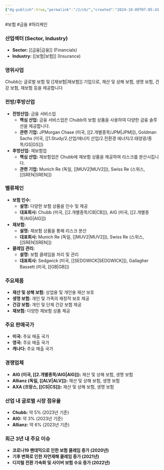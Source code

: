 ```yaml
---
{"dg-publish":true,"permalink":"/2/cb/","created":"2024-10-09T07:05:43.950+09:00","updated":"2025-06-03T20:05:58.183+09:00"}
---
```


#보험 #금융 #허리케인 

### 산업섹터 (Sector, Industry)

- **Sector:** [[금융\|금융]] (Financials)
- **Industry:** [[보험\|보험]] (Insurance)

### 영위사업

Chubb는 글로벌 보험 및 [[재보험\|재보험]] 기업으로, 재산 및 상해 보험, 생명 보험, 건강 보험, 재보험 등을 제공합니다


### 전방/후방산업

- **전방산업:** 금융 서비스업
    - **핵심 산업:** 금융 서비스업은 Chubb의 보험 상품을 사용하여 다양한 금융 솔루션을 제공합니다.
    - **관련 기업:** JPMorgan Chase (미국, [[2.개별종목/JPM\|JPM]]), Goldman Sachs (미국, [[1.Study/2.산업/에너지 산업/2.친환경 에너지/2.태양광/종목/GS\|GS]])
- **후방산업:** 재보험업
    - **핵심 산업:** 재보험업은 Chubb에 재보험 상품을 제공하여 리스크를 분산시킵니다.
    - **관련 기업:** Munich Re (독일, [[MUV2\|MUV2]]), Swiss Re (스위스, [[SREN\|SREN]])

### 밸류체인

- **보험 인수:**
    - **설명:** 다양한 보험 상품을 인수 및 제공
    - **대표회사:** Chubb (미국, [[2.개별종목/CB\|CB]]), AIG (미국, [[2.개별종목/AIG\|AIG]])
- **재보험:**
    - **설명:** 재보험 상품을 통해 리스크 분산
    - **대표회사:** Munich Re (독일, [[MUV2\|MUV2]]), Swiss Re (스위스, [[SREN\|SREN]])
- **클레임 관리:**
    - **설명:** 보험 클레임을 처리 및 관리
    - **대표회사:** Sedgwick (미국, [[SEDGWICK\|SEDGWICK]]), Gallagher Bassett (미국, [[GB\|GB]])

### 주요제품

- **재산 및 상해 보험:** 상업용 및 개인용 재산 보호
- **생명 보험:** 개인 및 가족의 재정적 보호 제공
- **건강 보험:** 개인 및 단체 건강 보험 제공
- **재보험:** 다양한 재보험 상품 제공

### 주요 판매국가

- **미국:** 주요 매출 국가
- **영국:** 주요 매출 국가
- **캐나다:** 주요 매출 국가

### 경쟁업체

- **AIG (미국, [[2.개별종목/AIG\|AIG]]):** 재산 및 상해 보험, 생명 보험
- **Allianz (독일, [[ALV\|ALV]]):** 재산 및 상해 보험, 생명 보험
- **AXA (프랑스, [[CS\|CS]]):** 재산 및 상해 보험, 생명 보험

### 산업 내 글로벌 시장 점유율

- **Chubb:** 약 5% (2023년 기준)
- **AIG:** 약 3% (2023년 기준)
- **Allianz:** 약 6% (2023년 기준)

### 최근 3년 내 주요 이슈

- **코로나19 팬데믹으로 인한 보험 클레임 증가 (2020년)**
- **기후 변화로 인한 자연재해 클레임 증가 (2021년)**
- **디지털 전환 가속화 및 사이버 보험 수요 증가 (2022년)**